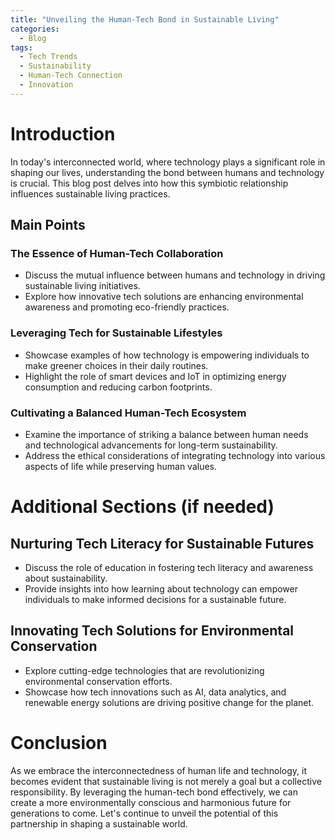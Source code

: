 ```yaml
---
title: "Unveiling the Human-Tech Bond in Sustainable Living"
categories:
  - Blog
tags:
  - Tech Trends
  - Sustainability
  - Human-Tech Connection
  - Innovation
---
```


# Introduction
In today's interconnected world, where technology plays a significant role in shaping our lives, understanding the bond between humans and technology is crucial. This blog post delves into how this symbiotic relationship influences sustainable living practices.

## Main Points
### The Essence of Human-Tech Collaboration
- Discuss the mutual influence between humans and technology in driving sustainable living initiatives.
- Explore how innovative tech solutions are enhancing environmental awareness and promoting eco-friendly practices.

### Leveraging Tech for Sustainable Lifestyles
- Showcase examples of how technology is empowering individuals to make greener choices in their daily routines.
- Highlight the role of smart devices and IoT in optimizing energy consumption and reducing carbon footprints.

### Cultivating a Balanced Human-Tech Ecosystem
- Examine the importance of striking a balance between human needs and technological advancements for long-term sustainability.
- Address the ethical considerations of integrating technology into various aspects of life while preserving human values.

# Additional Sections (if needed)
## Nurturing Tech Literacy for Sustainable Futures
- Discuss the role of education in fostering tech literacy and awareness about sustainability.
- Provide insights into how learning about technology can empower individuals to make informed decisions for a sustainable future.

## Innovating Tech Solutions for Environmental Conservation
- Explore cutting-edge technologies that are revolutionizing environmental conservation efforts.
- Showcase how tech innovations such as AI, data analytics, and renewable energy solutions are driving positive change for the planet.

# Conclusion
As we embrace the interconnectedness of human life and technology, it becomes evident that sustainable living is not merely a goal but a collective responsibility. By leveraging the human-tech bond effectively, we can create a more environmentally conscious and harmonious future for generations to come. Let's continue to unveil the potential of this partnership in shaping a sustainable world.